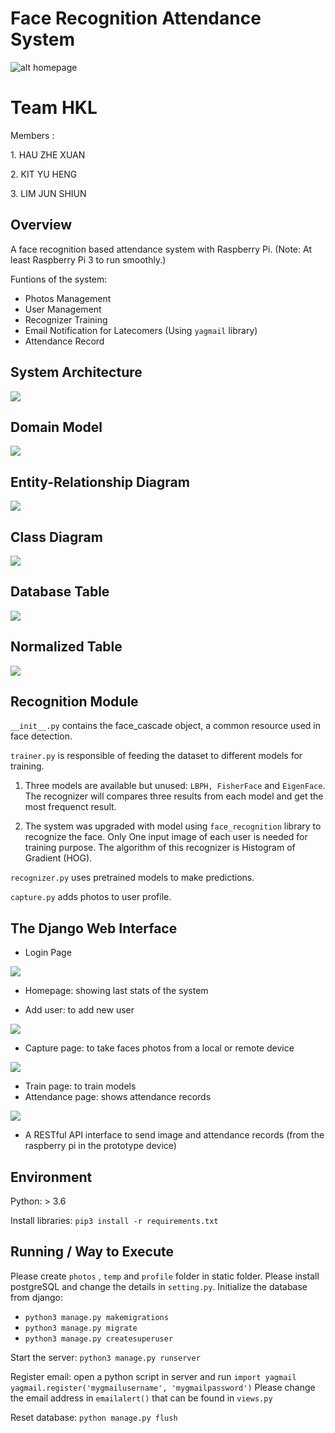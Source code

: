 # Face Recognition Attendance System
![alt homepage](https://github.com/YuHengKit/FaceRecognitionSystem/blob/master/homepage.PNG?raw=true)

<h1>Team HKL</h1>
<p>Members : </p>
<p>1. HAU ZHE XUAN</p>
<p>2. KIT YU HENG</p>
<p>3. LIM JUN SHIUN</p>

## Overview

A face recognition based attendance system with Raspberry Pi. (Note: At least Raspberry Pi 3 to run smoothly.)

Funtions of the system:
  - Photos Management
  - User Management
  - Recognizer Training
  - Email Notification for Latecomers (Using ```yagmail``` library)
  - Attendance Record 
  
  
## System Architecture
<img src="https://user-images.githubusercontent.com/11400016/70865130-c93c1400-1f94-11ea-8d47-598a18b3ced9.PNG" />

## Domain Model
<img src="https://user-images.githubusercontent.com/11400016/71082333-e3ac0280-21cb-11ea-90a3-d44a43f54227.png" />

## Entity-Relationship Diagram
<img src="https://user-images.githubusercontent.com/11400016/71082397-01796780-21cc-11ea-935b-981a18522041.png" />

## Class Diagram
<img src="https://user-images.githubusercontent.com/11400016/69170362-eec03400-0b34-11ea-9c4d-0a9aa00d3b3b.png" />

## Database Table
<img src="https://user-images.githubusercontent.com/11400016/70039481-04cdfa00-15f5-11ea-9fbb-ff192d5572bd.png" />

## Normalized Table
<img src="https://user-images.githubusercontent.com/11400016/70039442-ecf67600-15f4-11ea-8384-3534617b4e74.PNG" />

## Recognition Module
```__init__.py``` contains the face_cascade object, a common resource used in face detection.

```trainer.py``` is responsible of feeding the dataset to different models for training.

1. Three models are available but unused: ```LBPH, FisherFace``` and ```EigenFace```. The recognizer will compares three results from each model and get the most frequenct result.

2. The system was upgraded with model using ```face_recognition``` library to recognize the face. Only One input image of each user is needed for training purpose. The algorithm of this recognizer is Histogram of Gradient (HOG).

```recognizer.py``` uses pretrained models to make predictions.

```capture.py``` adds photos to user profile.


## The Django Web Interface
- Login Page
<img src="https://user-images.githubusercontent.com/55488934/70975527-14653c80-20e5-11ea-9ded-c7b46c9c59bc.jpg"/>

- Homepage: showing last stats of the system

- Add user: to add new user
<img src="https://user-images.githubusercontent.com/55488934/71083278-99c41c00-21cd-11ea-94de-e246b84d416f.jpeg"/>

- Capture page: to take faces photos from a local or remote device
<img src="https://user-images.githubusercontent.com/55488934/71083168-5e295200-21cd-11ea-9009-de8ae80d286e.jpeg"/>

- Train page: to train models
- Attendance page: shows attendance records
<img src="https://user-images.githubusercontent.com/55488934/71083231-80bb6b00-21cd-11ea-8c96-3a91830ccdab.jpeg"/>

- A RESTful API interface to send image and attendance records (from the raspberry pi in the prototype device)


## Environment
Python: > 3.6

Install libraries: ```pip3 install -r requirements.txt```


## Running / Way to Execute
Please create ```photos``` , ```temp``` and ```profile``` folder in static folder.
Please install postgreSQL and change the details in ```setting.py```.
Initialize the database from django:
- ```python3 manage.py makemigrations```
- ```python3 manage.py migrate```
- ```python3 manage.py createsuperuser```

Start the server:
```python3 manage.py runserver```

Register email:
open a python script in server and run
```import yagmail```
```yagmail.register('mygmailusername', 'mygmailpassword')```
Please change the email address in ```emailalert()``` that can be found in ```views.py```

Reset database:
```python manage.py flush```



